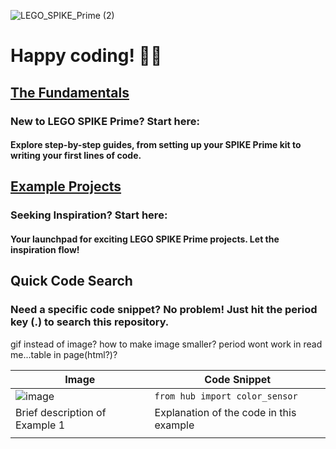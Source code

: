 ![LEGO_SPIKE_Prime (2)](https://github.com/tconey01/legospikeprime-repo/assets/119706185/57541aa3-a0eb-41f1-a89f-007c188684f1)

# Happy coding! 🚀🔧

## [The Fundamentals](TheFundamentals)
### New to LEGO SPIKE Prime? Start here:
#### Explore step-by-step guides, from setting up your SPIKE Prime kit to writing your first lines of code.

## [Example Projects](ExampleProjects)
### Seeking Inspiration? Start here:
#### Your launchpad for exciting LEGO SPIKE Prime projects. Let the inspiration flow!

## **Quick Code Search**
### Need a specific code snippet? No problem! Just hit the period key (.) to search this repository.

gif instead of image? how to make image smaller? period wont work in read me...table in page(html?)?

| Image                                      | Code Snippet                           |
|--------------------------------------------|----------------------------------------|
| ![image](https://github.com/tconey01/legospikeprime-repo/assets/119706185/c7753d20-8fa2-426f-b74f-a9d7996381a7) |            `from hub import color_sensor`              |
| Brief description of Example 1              | Explanation of the code in this example |
|                                             |                                         |

